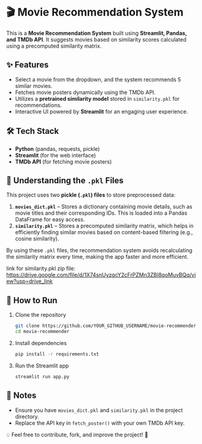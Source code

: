 # 🎬 Movie Recommendation System  

This is a **Movie Recommendation System** built using **Streamlit, Pandas, and TMDb API**. It suggests movies based on similarity scores calculated using a precomputed similarity matrix.  

## ✨ Features  
- Select a movie from the dropdown, and the system recommends 5 similar movies.  
- Fetches movie posters dynamically using the TMDb API.  
- Utilizes a **pretrained similarity model** stored in `similarity.pkl` for recommendations.  
- Interactive UI powered by **Streamlit** for an engaging user experience.  

## 🛠 Tech Stack  
- **Python** (pandas, requests, pickle)  
- **Streamlit** (for the web interface)  
- **TMDb API** (for fetching movie posters)  

## 📂 Understanding the `.pkl` Files  
This project uses two **pickle (`.pkl`) files** to store preprocessed data:  
1. **`movies_dict.pkl`** – Stores a dictionary containing movie details, such as movie titles and their corresponding IDs. This is loaded into a Pandas DataFrame for easy access.  
2. **`similarity.pkl`** – Stores a precomputed similarity matrix, which helps in efficiently finding similar movies based on content-based filtering (e.g., cosine similarity).  

By using these `.pkl` files, the recommendation system avoids recalculating the similarity matrix every time, making the app faster and more efficient.

link for similarity.pkl zip file: https://drive.google.com/file/d/1X74snUyzgcY2cFrPZMn3ZBI8qoMuvBQq/view?usp=drive_link

## 🚀 How to Run  
1. Clone the repository  
   ```bash
   git clone https://github.com/YOUR_GITHUB_USERNAME/movie-recommender.git
   cd movie-recommender
   ```  
2. Install dependencies  
   ```bash
   pip install -r requirements.txt
   ```  
3. Run the Streamlit app  
   ```bash
   streamlit run app.py
   ```  

## 📌 Notes  
- Ensure you have `movies_dict.pkl` and `similarity.pkl` in the project directory.  
- Replace the API key in `fetch_poster()` with your own TMDb API key.  

💡 Feel free to contribute, fork, and improve the project! 🚀
